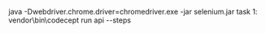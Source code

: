 java -Dwebdriver.chrome.driver=chromedriver.exe -jar selenium.jar
task 1:
vendor\bin\codecept run api --steps
